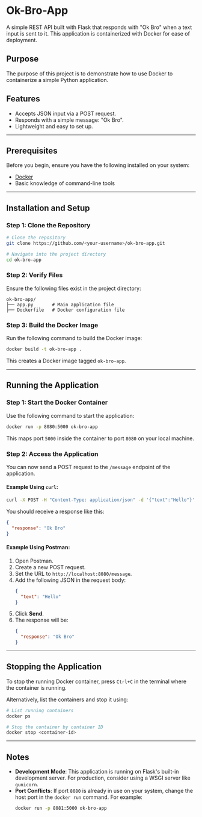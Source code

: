 # Ok-Bro-App

A simple REST API built with Flask that responds with "Ok Bro" when a text input is sent to it. This application is containerized with Docker for ease of deployment.

## Purpose
The purpose of this project is to demonstrate how to use Docker to containerize a simple Python application.

## Features
- Accepts JSON input via a POST request.
- Responds with a simple message: "Ok Bro".
- Lightweight and easy to set up.

---

## Prerequisites

Before you begin, ensure you have the following installed on your system:

- [Docker](https://www.docker.com/get-started)
- Basic knowledge of command-line tools

---

## Installation and Setup

### Step 1: Clone the Repository

```bash
# Clone the repository
git clone https://github.com/<your-username>/ok-bro-app.git

# Navigate into the project directory
cd ok-bro-app
```

### Step 2: Verify Files
Ensure the following files exist in the project directory:

```
ok-bro-app/
├── app.py       # Main application file
├── Dockerfile   # Docker configuration file
```

### Step 3: Build the Docker Image

Run the following command to build the Docker image:

```bash
docker build -t ok-bro-app .
```

This creates a Docker image tagged `ok-bro-app`.

---

## Running the Application

### Step 1: Start the Docker Container

Use the following command to start the application:

```bash
docker run -p 8080:5000 ok-bro-app
```

This maps port `5000` inside the container to port `8080` on your local machine.

### Step 2: Access the Application

You can now send a POST request to the `/message` endpoint of the application.

#### Example Using `curl`:

```bash
curl -X POST -H "Content-Type: application/json" -d '{"text":"Hello"}' http://localhost:8080/message
```

You should receive a response like this:

```json
{
  "response": "Ok Bro"
}
```

#### Example Using Postman:

1. Open Postman.
2. Create a new POST request.
3. Set the URL to `http://localhost:8080/message`.
4. Add the following JSON in the request body:
   ```json
   {
     "text": "Hello"
   }
   ```
5. Click **Send**.
6. The response will be:
   ```json
   {
     "response": "Ok Bro"
   }
   ```

---

## Stopping the Application

To stop the running Docker container, press `Ctrl+C` in the terminal where the container is running.

Alternatively, list the containers and stop it using:

```bash
# List running containers
docker ps

# Stop the container by container ID
docker stop <container-id>
```

---

## Notes

- **Development Mode**: This application is running on Flask's built-in development server. For production, consider using a WSGI server like `gunicorn`.
- **Port Conflicts**: If port `8080` is already in use on your system, change the host port in the `docker run` command. For example:
  ```bash
  docker run -p 8081:5000 ok-bro-app
  ```

